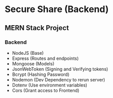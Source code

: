 # Secure Share (Backend)
## MERN Stack Project
### Backend
- NodeJS (Base)
- Express (Routes and endpoints)
- Mongoose (Models)
- JsonWebToken (Signing and Verifying tokens)
- Bcrypt (Hashing Password)
- Nodemon (Dev Dependency to rerun server)
- Dotenv (Use environment variables)
- Cors (Grant access to Frontend)

